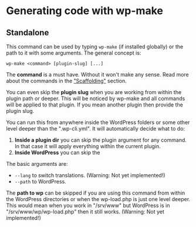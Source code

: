 # Generating code with wp-make

## Standalone

This command can be used by typing `wp-make`
(if installed globally)
or the path to it with some arguments.
The general concept is:

    wp-make <command> [plugin-slug] [...]

The **command** is a must have.
Without it won't make any sense.
Read more about the commands in the ["Scaffolding"](scaffolding.md)
section.

You can even skip the **plugin slug** when you are working
from within the plugin path or deeper.
This will be noticed by wp-make
and all commands will be applied to that plugin.
If you mean another plugin then provide the plugin slug.

You can run this from anywhere inside the WordPress folders
or some other level deeper than the ".wp-cli.yml".
It will automatically decide what to do:

1. **Inside a plugin dir** you can skip the plugin argument for any command.
  In that case it will apply everything within the current plugin.
2. **Inside WordPress** you can skip the


The basic arguments are:

- `--lang` to switch translations.
  (Warning: Not yet implemented!)
- `--path` to WordPress.

The **path to wp** can be skipped
if you are using this command from within the WordPress directories
or when the wp-load.php is just one level deeper.
This would mean when you work in "/srv/www" but WordPress is in "/srv/www/wp/wp-load.php"
then it still works.
(Warning: Not yet implemented!)

